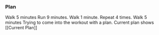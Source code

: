 ### Plan
Walk 5 minutes
Run 9 minutes. Walk 1 minute. Repeat 4 times.
Walk 5 minutes
Trying to come into the workout with a plan. Current plan shows [[Current Plan]]